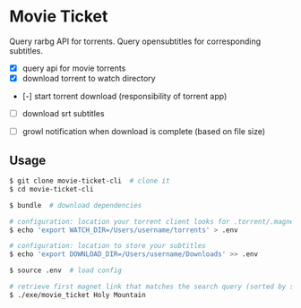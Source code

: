 # Movie Ticket

Query rarbg API for torrents. Query opensubtitles for corresponding subtitles.

* [x] query api for movie torrents
* [x] download torrent to watch directory
* [-] start torrent download (responsibility of torrent app)
* [ ] download srt subtitles
* [ ] growl notification when download is complete (based on file size)


## Usage

```bash
$ git clone movie-ticket-cli  # clone it
$ cd movie-ticket-cli

$ bundle  # download dependencies

# configuration: location your torrent client looks for .torrent/.magnet files
$ echo 'export WATCH_DIR=/Users/username/torrents' > .env

# configuration: location to store your subtitles
$ echo 'export DOWNLOAD_DIR=/Users/username/Downloads' >> .env

$ source .env  # load config

# retrieve first magnet link that matches the search query (sorted by seeders, desc)
$ ./exe/movie_ticket Holy Mountain
```
